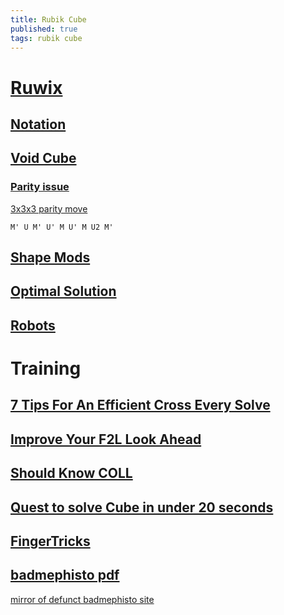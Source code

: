 ```yaml
---
title: Rubik Cube
published: true
tags: rubik cube
---
```

# [Ruwix](https://ruwix.com/twisty-puzzles/)
## [Notation](https://ruwix.com/the-rubiks-cube/notation/)
## [Void Cube](https://ruwix.com/twisty-puzzles/void-cube/)
### [Parity issue](https://ruwix.com/the-rubiks-cube/unsolvable-rubiks-cube-invalid-scramble/)

[3x3x3 parity move](https://puzzling.stackexchange.com/a/21)
```
M' U M' U' M U' M U2 M'
```

## [Shape Mods](https://ruwix.com/twisty-puzzles/3x3x3-rubiks-cube-shape-mods-variations/)


## [Optimal Solution](https://en.wikipedia.org/wiki/Optimal_solutions_for_Rubik%27s_Cube)

## [Robots](https://ruwix.com/the-rubiks-cube/lego-rubiks-cube-robots-rubot2/)

# Training

## [7 Tips For An Efficient Cross Every Solve](https://www.youtube.com/watch?v=IWXpkfwimo0)

## [Improve Your F2L Look Ahead](https://www.youtube.com/watch?v=bHvoKuN-0c4)

## [Should Know COLL](https://www.youtube.com/watch?v=t3KcPrjmJJ4)

## [Quest to solve Cube in under 20 seconds](https://medium.com/the-mission/my-month-long-quest-to-solve-a-rubiks-cube-in-under-20-seconds-2b2204282575)

## [FingerTricks](https://ruwix.com/the-rubiks-cube/fingertricks/)

## [badmephisto pdf](/images/badmephisto-speedcubing-method.pdf)
[mirror of defunct badmephisto site](https://defhacks.github.io/badmephisto-mirror/pll.html)
